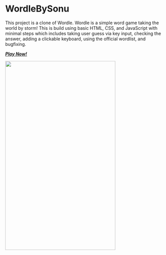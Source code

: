# WordleBySonu
This project is a clone of Wordle. Wordle is a simple word game taking the world by storm! This is build using basic HTML, CSS, and JavaScript with minimal steps which includes taking user guess via key input, checking the answer, adding a clickable keyboard, using the official wordlist, and bugfixing.

[***Play Now!***](https://arsenic14.github.io/WordleBySonu/)

<img src="https://user-images.githubusercontent.com/77527319/221033762-af87ad97-21fe-42db-8fc5-d5443a2bee55.jpg"  width="350" height="600" align="center">
